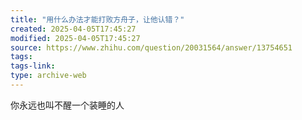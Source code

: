 ```yaml
---
title: "用什么办法才能打败方舟子，让他认错？"
created: 2025-04-05T17:45:27
modified: 2025-04-05T17:45:27
source: https://www.zhihu.com/question/20031564/answer/13754651
tags:
tags-link:
type: archive-web
---
```

你永远也叫不醒一个装睡的人